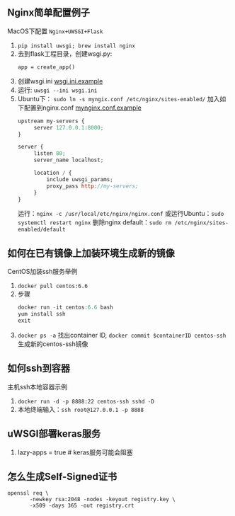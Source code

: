 ## Nginx简单配置例子
MacOS下配置 `Nginx+UWSGI+Flask`
1. ```pip install uwsgi; brew install nginx```
2. 去到flask工程目录，创建wsgi.py:
    ```
    app = create_app()
    ```
3. 创建wsgi.ini [wsgi.ini.example](./nginx_simple_example/wsgi.ini)
4. 运行: ```uwsgi --ini wsgi.ini```
5. Ubuntu下：
   ```sudo ln -s myngix.conf /etc/nginx/sites-enabled/``` 加入如下配置到nginx.conf [mynginx.conf.example](./nginx_simple_example/mynginx.conf)
   ```js
   upstream my-servers {
        server 127.0.0.1:8000;
   }

   server {
        listen 80;
        server_name localhost;

        location / {
            include uwsgi_params;
            proxy_pass http://my-servers;
        }
   }
   ```
   运行：```nginx -c /usr/local/etc/nginx/nginx.conf```
   或运行Ubuntu：```sudo systemctl restart nginx```
   删除nginx default：```sudo rm /etc/nginx/sites-enabled/default```

## 如何在已有镜像上加装环境生成新的镜像
CentOS加装ssh服务举例
1. ```docker pull centos:6.6```
2. 步骤
   ```js
   docker run -it centos:6.6 bash
   yum install ssh
   exit
   ```
3. ```docker ps -a``` 找出container ID, ```docker commit $containerID centos-ssh```生成新的centos-ssh镜像

## 如何ssh到容器
主机ssh本地容器示例
1. ```docker run -d -p 8888:22 centos-ssh sshd -D```
2. 本地终端输入：```ssh root@127.0.0.1 -p 8888```

## uWSGI部署keras服务
1. lazy-apps = true # keras服务可能会阻塞

## 怎么生成Self-Signed证书
```
openssl req \
       -newkey rsa:2048 -nodes -keyout registry.key \
       -x509 -days 365 -out registry.crt
```
